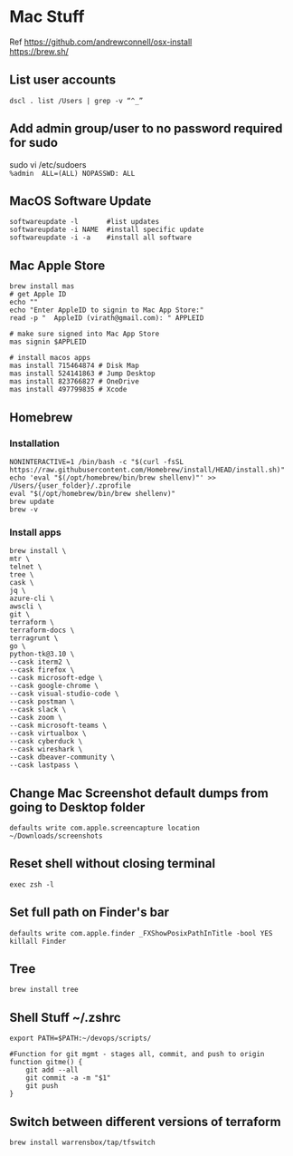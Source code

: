 # Mac Stuff
Ref
    https://github.com/andrewconnell/osx-install  
    https://brew.sh/
    
## List user accounts
    dscl . list /Users | grep -v “^_”

## Add admin group/user to no password required for sudo
sudo vi /etc/sudoers  
    `%admin  ALL=(ALL) NOPASSWD: ALL`
    
## MacOS Software Update

    softwareupdate -l       #list updates
    softwareupdate -i NAME  #install specific update
    softwareupdate -i -a    #install all software
    
## Mac Apple Store
    brew install mas
    # get Apple ID
    echo ""
    echo "Enter AppleID to signin to Mac App Store:"
    read -p "  AppleID (virath@gmail.com): " APPLEID

    # make sure signed into Mac App Store
    mas signin $APPLEID
    
    # install macos apps
    mas install 715464874 # Disk Map
    mas install 524141863 # Jump Desktop
    mas install 823766827 # OneDrive
    mas install 497799835 # Xcode
    
## Homebrew
### Installation
    NONINTERACTIVE=1 /bin/bash -c "$(curl -fsSL https://raw.githubusercontent.com/Homebrew/install/HEAD/install.sh)"
    echo 'eval "$(/opt/homebrew/bin/brew shellenv)"' >> /Users/{user_folder}/.zprofile
    eval "$(/opt/homebrew/bin/brew shellenv)"
    brew update
    brew -v

### Install apps
    brew install \
    mtr \
    telnet \
    tree \
    cask \
    jq \
    azure-cli \
    awscli \
    git \
    terraform \
    terraform-docs \
    terragrunt \
    go \
    python-tk@3.10 \
    --cask iterm2 \
    --cask firefox \
    --cask microsoft-edge \
    --cask google-chrome \
    --cask visual-studio-code \
    --cask postman \
    --cask slack \
    --cask zoom \
    --cask microsoft-teams \
    --cask virtualbox \
    --cask cyberduck \
    --cask wireshark \
    --cask dbeaver-community \
    --cask lastpass \

    
    
    

## Change Mac Screenshot default dumps from going to Desktop folder

    defaults write com.apple.screencapture location ~/Downloads/screenshots

## Reset shell without closing terminal

    exec zsh -l

## Set full path on Finder's bar

    defaults write com.apple.finder _FXShowPosixPathInTitle -bool YES
    killall Finder
    

## Tree

    brew install tree
    

## Shell Stuff ~/.zshrc

    export PATH=$PATH:~/devops/scripts/
    
    #Function for git mgmt - stages all, commit, and push to origin
    function gitme() {
        git add --all
        git commit -a -m "$1"
        git push
    }


## Switch between different versions of terraform

    brew install warrensbox/tap/tfswitch

 
